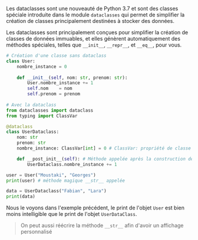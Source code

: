 Les dataclasses sont une nouveauté de Python 3.7 et sont des classes spéciale introduite dans le module `dataclasses` qui permet de simplifier la création de classes principalement destinées à stocker des données.

Les dataclasses sont principalement conçues pour simplifier la création de classes de données immuables, et elles génèrent automatiquement des méthodes spéciales, telles que `__init__`, `__repr__`, et `__eq__`, pour vous.

```python
# Création d'une classe sans dataclass
class User:
	nombre_instance = 0
	
	def __init__(self, nom: str, prenom: str):
		User.nombre_instance += 1
		self.nom    = nom
		self.prenom = prenom
		
# Avec la dataclass
from dataclasses import dataclass
from typing import ClassVar

@dataclass
class UserDataclass:
	nom: str
	prenom: str
	nombre_instance: ClassVar[int] = 0 # ClassVar: propriété de classe

	def __post_init__(self): # Méthode appelée après la construction de l'objet
		UserDataclass.nombre_instance += 1

user = User("Moustaki", "Georges")
print(user) # méthode magique __str__ appelée

data = UserDataclass("Fabian", "Lara")
print(data)
```

Nous le voyons dans l'exemple précédent, le print de l'objet `User` est bien moins intelligible que le print de l'objet `UserDataClass`.

>On peut aussi réécrire la méthode `__str__` afin d'avoir un affichage personnalisé
